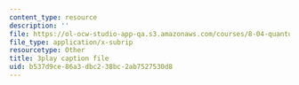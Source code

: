 ```yaml
---
content_type: resource
description: ''
file: https://ol-ocw-studio-app-qa.s3.amazonaws.com/courses/8-04-quantum-physics-i-spring-2016/b537d9ce86a3dbc238bc2ab7527530d8_Mh8vUEStCQ8.srt
file_type: application/x-subrip
resourcetype: Other
title: 3play caption file
uid: b537d9ce-86a3-dbc2-38bc-2ab7527530d8
---
```

